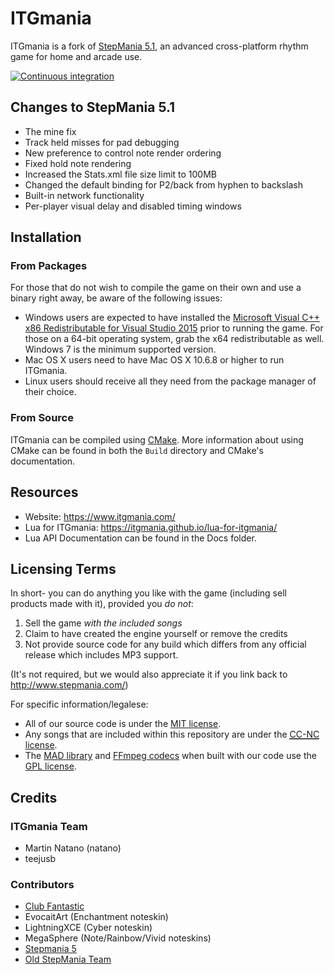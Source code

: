 ITGmania
========

ITGmania is a fork of [StepMania 5.1](https://github.com/stepmania/stepmania/tree/5_1-new), an advanced cross-platform rhythm game for home and arcade use.

[![Continuous integration](https://github.com/itgmania/itgmania/workflows/Continuous%20integration/badge.svg?branch=beta)](https://github.com/itgmania/itgmania/actions?query=workflow%3A%22Continuous+integration%22+branch%3Abeta)

## Changes to StepMania 5.1

- The mine fix
- Track held misses for pad debugging
- New preference to control note render ordering
- Fixed hold note rendering
- Increased the Stats.xml file size limit to 100MB
- Changed the default binding for P2/back from hyphen to backslash
- Built-in network functionality
- Per-player visual delay and disabled timing windows

## Installation
### From Packages

For those that do not wish to compile the game on their own and use a binary right away, be aware of the following issues:

* Windows users are expected to have installed the [Microsoft Visual C++ x86 Redistributable for Visual Studio 2015](http://www.microsoft.com/en-us/download/details.aspx?id=48145) prior to running the game. For those on a 64-bit operating system, grab the x64 redistributable as well. Windows 7 is the minimum supported version.
* Mac OS X users need to have Mac OS X 10.6.8 or higher to run ITGmania.
* Linux users should receive all they need from the package manager of their choice.

### From Source

ITGmania can be compiled using [CMake](http://www.cmake.org/). More information about using CMake can be found in both the `Build` directory and CMake's documentation.

## Resources

* Website: https://www.itgmania.com/
* Lua for ITGmania: https://itgmania.github.io/lua-for-itgmania/
* Lua API Documentation can be found in the Docs folder.

## Licensing Terms

In short- you can do anything you like with the game (including sell products made with it), provided you *do not*:

1. Sell the game *with the included songs*
2. Claim to have created the engine yourself or remove the credits
3. Not provide source code for any build which differs from any official release which includes MP3 support.

(It's not required, but we would also appreciate it if you link back to http://www.stepmania.com/)

For specific information/legalese:

* All of our source code is under the [MIT license](http://opensource.org/licenses/MIT).
* Any songs that are included within this repository are under the [<abbr title="Creative Commons Non-Commercial">CC-NC</abbr> license](https://creativecommons.org/).
* The [MAD library](http://www.underbit.com/products/mad/) and [FFmpeg codecs](https://www.ffmpeg.org/) when built with our code use the [GPL license](http://www.gnu.org).

## Credits

### ITGmania Team
- Martin Natano (natano)
- teejusb

### Contributors
- [Club Fantastic](https://wiki.clubfantastic.dance/en/Credits)
- EvocaitArt (Enchantment noteskin)
- LightningXCE (Cyber noteskin)
- MegaSphere (Note/Rainbow/Vivid noteskins)
- [Stepmania 5](Docs/credits_SM5.txt)
- [Old StepMania Team](Docs/credits_old_Stepmania_Team.txt)
